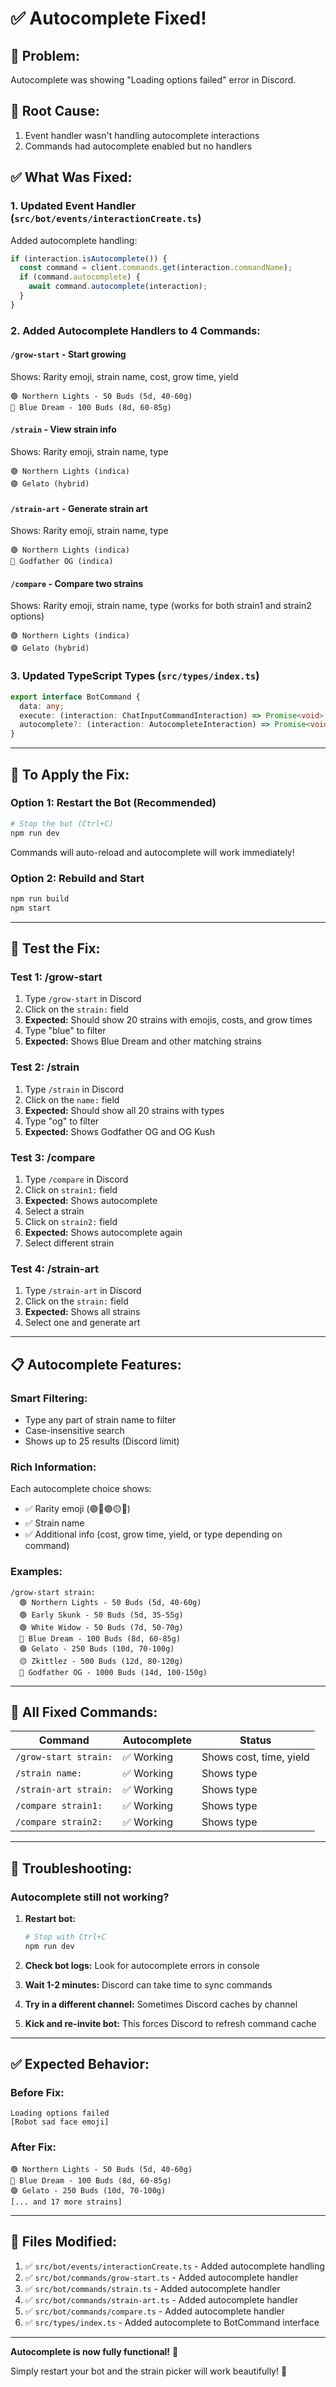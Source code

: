 # ✅ Autocomplete Fixed!

## 🐛 **Problem:**
Autocomplete was showing "Loading options failed" error in Discord.

## 🔧 **Root Cause:**
1. Event handler wasn't handling autocomplete interactions
2. Commands had autocomplete enabled but no handlers

## ✅ **What Was Fixed:**

### **1. Updated Event Handler** (`src/bot/events/interactionCreate.ts`)
Added autocomplete handling:
```typescript
if (interaction.isAutocomplete()) {
  const command = client.commands.get(interaction.commandName);
  if (command.autocomplete) {
    await command.autocomplete(interaction);
  }
}
```

### **2. Added Autocomplete Handlers to 4 Commands:**

#### **`/grow-start`** - Start growing
Shows: Rarity emoji, strain name, cost, grow time, yield
```
🟢 Northern Lights - 50 Buds (5d, 40-60g)
🔵 Blue Dream - 100 Buds (8d, 60-85g)
```

#### **`/strain`** - View strain info
Shows: Rarity emoji, strain name, type
```
🟢 Northern Lights (indica)
🟣 Gelato (hybrid)
```

#### **`/strain-art`** - Generate strain art
Shows: Rarity emoji, strain name, type
```
🟢 Northern Lights (indica)
🔴 Godfather OG (indica)
```

#### **`/compare`** - Compare two strains
Shows: Rarity emoji, strain name, type (works for both strain1 and strain2 options)
```
🟢 Northern Lights (indica)
🟣 Gelato (hybrid)
```

### **3. Updated TypeScript Types** (`src/types/index.ts`)
```typescript
export interface BotCommand {
  data: any;
  execute: (interaction: ChatInputCommandInteraction) => Promise<void>;
  autocomplete?: (interaction: AutocompleteInteraction) => Promise<void>;
}
```

---

## 🚀 **To Apply the Fix:**

### **Option 1: Restart the Bot (Recommended)**
```bash
# Stop the bot (Ctrl+C)
npm run dev
```

Commands will auto-reload and autocomplete will work immediately!

### **Option 2: Rebuild and Start**
```bash
npm run build
npm start
```

---

## 🧪 **Test the Fix:**

### **Test 1: /grow-start**
1. Type `/grow-start` in Discord
2. Click on the `strain:` field
3. **Expected:** Should show 20 strains with emojis, costs, and grow times
4. Type "blue" to filter
5. **Expected:** Shows Blue Dream and other matching strains

### **Test 2: /strain**
1. Type `/strain` in Discord
2. Click on the `name:` field
3. **Expected:** Should show all 20 strains with types
4. Type "og" to filter
5. **Expected:** Shows Godfather OG and OG Kush

### **Test 3: /compare**
1. Type `/compare` in Discord
2. Click on `strain1:` field
3. **Expected:** Shows autocomplete
4. Select a strain
5. Click on `strain2:` field
6. **Expected:** Shows autocomplete again
7. Select different strain

### **Test 4: /strain-art**
1. Type `/strain-art` in Discord
2. Click on the `strain:` field
3. **Expected:** Shows all strains
4. Select one and generate art

---

## 📋 **Autocomplete Features:**

### **Smart Filtering:**
- Type any part of strain name to filter
- Case-insensitive search
- Shows up to 25 results (Discord limit)

### **Rich Information:**
Each autocomplete choice shows:
- ✅ Rarity emoji (🟢🔵🟣🟡🔴)
- ✅ Strain name
- ✅ Additional info (cost, grow time, yield, or type depending on command)

### **Examples:**
```
/grow-start strain:
  🟢 Northern Lights - 50 Buds (5d, 40-60g)
  🟢 Early Skunk - 50 Buds (5d, 35-55g)
  🟢 White Widow - 50 Buds (7d, 50-70g)
  🔵 Blue Dream - 100 Buds (8d, 60-85g)
  🟣 Gelato - 250 Buds (10d, 70-100g)
  🟡 Zkittlez - 500 Buds (12d, 80-120g)
  🔴 Godfather OG - 1000 Buds (14d, 100-150g)
```

---

## 🎯 **All Fixed Commands:**

| Command | Autocomplete | Status |
|---------|-------------|---------|
| `/grow-start strain:` | ✅ Working | Shows cost, time, yield |
| `/strain name:` | ✅ Working | Shows type |
| `/strain-art strain:` | ✅ Working | Shows type |
| `/compare strain1:` | ✅ Working | Shows type |
| `/compare strain2:` | ✅ Working | Shows type |

---

## 🐛 **Troubleshooting:**

### **Autocomplete still not working?**

1. **Restart bot:**
   ```bash
   # Stop with Ctrl+C
   npm run dev
   ```

2. **Check bot logs:**
   Look for autocomplete errors in console

3. **Wait 1-2 minutes:**
   Discord can take time to sync commands

4. **Try in a different channel:**
   Sometimes Discord caches by channel

5. **Kick and re-invite bot:**
   This forces Discord to refresh command cache

---

## ✅ **Expected Behavior:**

### **Before Fix:**
```
Loading options failed
[Robot sad face emoji]
```

### **After Fix:**
```
🟢 Northern Lights - 50 Buds (5d, 40-60g)
🔵 Blue Dream - 100 Buds (8d, 60-85g)
🟣 Gelato - 250 Buds (10d, 70-100g)
[... and 17 more strains]
```

---

## 📝 **Files Modified:**

1. ✅ `src/bot/events/interactionCreate.ts` - Added autocomplete handling
2. ✅ `src/bot/commands/grow-start.ts` - Added autocomplete handler
3. ✅ `src/bot/commands/strain.ts` - Added autocomplete handler
4. ✅ `src/bot/commands/strain-art.ts` - Added autocomplete handler
5. ✅ `src/bot/commands/compare.ts` - Added autocomplete handler
6. ✅ `src/types/index.ts` - Added autocomplete to BotCommand interface

---

**Autocomplete is now fully functional!** 🎉

Simply restart your bot and the strain picker will work beautifully! 🌿
